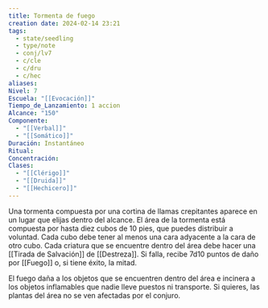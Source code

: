 ```yaml
---
title: Tormenta de fuego
creation date: 2024-02-14 23:21
tags:
  - state/seedling
  - type/note
  - conj/lv7
  - c/cle
  - c/dru
  - c/hec
aliases: 
Nivel: 7
Escuela: "[[Evocación]]"
Tiempo_de_Lanzamiento: 1 accion
Alcance: "150"
Componente:
  - "[[Verbal]]"
  - "[[Somático]]"
Duración: Instantáneo
Ritual: 
Concentración: 
Clases:
  - "[[Clérigo]]"
  - "[[Druida]]"
  - "[[Hechicero]]"
---
```

Una tormenta compuesta por una cortina de llamas crepitantes aparece en un lugar que elijas dentro del alcance. El área de la tormenta está compuesta por hasta diez cubos de 10 pies, que puedes distribuir a voluntad. Cada cubo debe tener al menos una cara adyacente a la cara de otro cubo. Cada criatura que se encuentre dentro del área debe hacer una [[Tirada de Salvación]] de [[Destreza]]. Si falla, recibe 7d10 puntos de daño por [[Fuego]] o, si tiene éxito, la mitad.

El fuego daña a los objetos que se encuentren dentro del área e incinera a los objetos inflamables que nadie lleve puestos ni transporte. Si quieres, las plantas del área no se ven afectadas por el conjuro.
